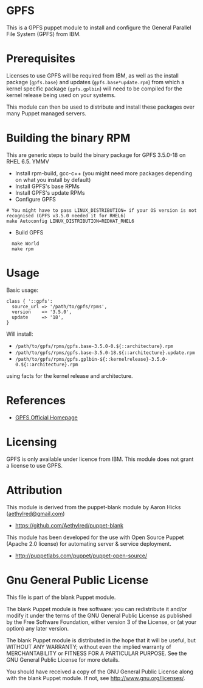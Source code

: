 # GPFS

This is a GPFS puppet module to install and configure the General Parallel File System (GPFS) from IBM.

# Prerequisites

Licenses to use GPFS will be required from IBM, as well as the install package (`gpfs.base`) and updates (`gpfs.base*update.rpm`) from which a kernel specific package (`gpfs.gplbin`) will need to be compiled for the kernel release being used on your systems.

This module can then be used to distribute and install these packages over many Puppet managed servers.

# Building the binary RPM

This are generic steps to build the binary package for GPFS 3.5.0-18 on RHEL 6.5. YMMV

* Install rpm-build, gcc-c++ (you might need more packages depending on what you install by default)
* Install GPFS's base RPMs
* Install GPFS's update RPMs
* Configure GPFS
```Shell
# You might have to pass LINUX_DISTRIBUTION= if your OS version is not recognised (GPFS v3.5.0 needed it for RHEL6)
make Autoconfig LINUX_DISTRIBUTION=REDHAT_RHEL6
```
* Build GPFS
```Shell
  make World
  make rpm
```

# Usage

Basic usage:

```Puppet
class { '::gpfs':
  source_url => '/path/to/gpfs/rpms',
  version    => '3.5.0',
  update     => '18',
}
```

Will install:
 * `/path/to/gpfs/rpms/gpfs.base-3.5.0-0.${::architecture}.rpm`
 * `/path/to/gpfs/rpms/gpfs.base-3.5.0-18.${::architecture}.update.rpm`
 * `/path/to/gpfs/rpms/gpfs.gplbin-${::kernelrelease}-3.5.0-0.${::architecture}.rpm`

using facts for the kernel release and architecture.

# References

* [GPFS Official Homepage](http://www-03.ibm.com/systems/software/gpfs/)

# Licensing

GPFS is only available under licence from IBM. This module does not grant a license to use GPFS.

# Attribution

This module is derived from the puppet-blank module by Aaron Hicks (aethylred@gmail.com)

* https://github.com/Aethylred/puppet-blank

This module has been developed for the use with Open Source Puppet (Apache 2.0 license) for automating server & service deployment.

* http://puppetlabs.com/puppet/puppet-open-source/

# Gnu General Public License

This file is part of the blank Puppet module.

The blank Puppet module is free software: you can redistribute it and/or modify it under the terms of the GNU General Public License as published by the Free Software Foundation, either version 3 of the License, or (at your option) any later version.

The blank Puppet module is distributed in the hope that it will be useful, but WITHOUT ANY WARRANTY; without even the implied warranty of MERCHANTABILITY or FITNESS FOR A PARTICULAR PURPOSE.  See the GNU General Public License for more details.

You should have received a copy of the GNU General Public License along with the blank Puppet module.  If not, see <http://www.gnu.org/licenses/>.